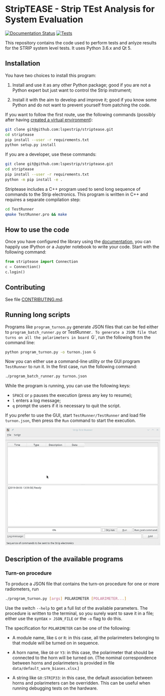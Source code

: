 # StripTEASE - Strip TEst Analysis for System Evaluation

[![Documentation Status](https://readthedocs.org/projects/striptease/badge/?version=latest)](https://striptease.readthedocs.io/en/latest/?badge=latest)
[![Tests](https://github.com/lspestrip/striptease/workflows/Tests/badge.svg?branch=master&event=push)](https://github.com/lspestrip/striptease/actions?query=workflow%3ATests+branch%3Amaster)


This repository contains the code used to perform tests and anlyze results for
the STRIP system level tests. It uses Python 3.6.x and Qt 5.

## Installation

You have two choices to install this program:

1. Install and use it as any other Python package; good if you are not
   a Python expert but just want to control the Strip instrument;

2. Install it with the aim to develop and improve it; good if you know
   some Python and do not want to prevent yourself from patching the
   code.

If you want to follow the first route, use the following commands (possibly after having [created a virtual environment](https://docs.python.org/3/library/venv.html)):

```bash
git clone git@github.com:lspestrip/striptease.git
cd striptease
pip install --user -r requirements.txt
python setup.py install
```

If you are a developer, use these commands:

```bash
git clone git@github.com:lspestrip/striptease.git
cd striptease
pip install --user -r requirements.txt
python -m pip install -e .
```

Striptease includes a C++ program used to send long sequence of
commands to the Strip electronics. This program is written in C++ and
requires a separate compilation step:

```bash
cd TestRunner
qmake TestRunner.pro && make
```

## How to use the code

Once you have configured the library using the
[documentation](https://striptease.readthedocs.io/en/latest/authentication.html),
you can happily use IPython or a Jupyter notebook to write your code.
Start with the following command:

```python
from striptease import Connection
c = Connection()
c.login()
```

## Contributing

See file
[CONTRIBUTING.md](https://github.com/lspestrip/striptease/blob/master/CONTRIBUTING.md).

## Running long scripts

Programs like `program_turnon.py` generate JSON files that can be fed
either to `program_batch_runner.py` or TestRunner`. To generate a JSON
file that turns on all the polarimeters in board `G`, run the
following from the command line:

```bash
python program_turnon.py -o turnon.json G
```

Now you can either use a command-line utility or the GUI program
`TestRunner` to run it. In the first case, run the following command:

```bash
./program_batch_runner.py turnon.json
```

While the program is running, you can use the following keys:

- `SPACE` or `p` pauses the execution (press any key to resume);
- `l` enters a log message;
- `q` prompt the users if it is necessary to quit the script.

If you prefer to use the GUI, start `TestRunner/TestRunner` and load
file `turnon.json`, then press the `Run` command to start the
execution.

![demo](testrunner-demo.gif)

## Description of the available programs

### Turn-on procedure

To produce a JSON file that contains the turn-on procedure for one or
more radiometers, run

```bash
./program_turnon.py [args] POLARIMETER [POLARIMETER...]
```

Use the switch `--help` to get a full list of the available
parameters. The procedure is written to the terminal, so you surely
want to save it in a file; either use the syntax `> JSON_FILE` or the
`-o` flag to do this.

The specification for `POLARIMETER` can be one of the following:

- A module name, like `G` or `R`: in this case, all the polarimeters
  belonging to that module will be turned on in sequence.

- A horn name, like `G0` or `Y3`: in this case, the polarimeter that
  should be connected to the horn will be turned on. (The nominal
  correspondence between horns and polarimeters is provided in file
  `data/default_warm_biases.xlsx`.)

- A string like `G0:STRIP33`: in this case, the default association
  between horns and polarimeters can be overridden. This can be useful
  when running debugging tests on the hardware.

